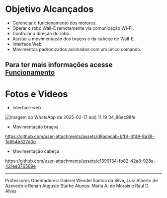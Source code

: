 
# Objetivo Alcançados 

- Gerenciar o funcionamento dos motores.
- Operar o robô Wall-E remotamente via comunicação Wi-Fi.
- Controlar a direção do robô.
- Ajustar a movimentação dos braços e da cabeça de Wall-E.
- Interface Web
- Movimentos padronizados acionados com um único comando.

Para ter mais informações acesse [Funcionamento](Funcionamento.md)
---

# Fotos e Videos

- Interface web
  
![Imagem do WhatsApp de 2025-02-17 à(s) 11 19 34_86ec98fe](https://github.com/user-attachments/assets/cedb1dd9-7e36-4868-bdb4-3d8cf24d99a9)

- Movimentação braços

https://github.com/user-attachments/assets/d8acecab-bfb1-4fd9-8a39-1e654b327d0e

- Movimentação cabeça

https://github.com/user-attachments/assets/c1399134-fb82-42a8-928a-421ee376569e

---
Professores Orientadores: Gabriel Wendel Santos da Silva, Luiz Alberto de Azevedo e Renan Augusto Starke
Alunos: Maria A. de Morais e Raul D. Alves




